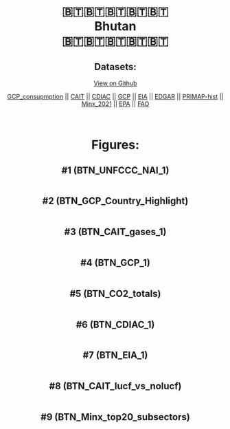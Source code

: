 
<center>
<h1 align="center">
🇧🇹🇧🇹🇧🇹🇧🇹🇧🇹
<br>
Bhutan
<br>
🇧🇹🇧🇹🇧🇹🇧🇹🇧🇹
</h1>
<h2>Datasets:</h2>
<p><a href="https://github.com/dquintani/GreenhouseData/tree/master/country_data/BTN_Bhutan/data">View on Github</a>
<br></p><p><a href="data/BTN_GCP_consupmption.csv">GCP_consupmption</a> || <a href="data/BTN_CAIT.csv">CAIT</a> || <a href="data/BTN_CDIAC.csv">CDIAC</a> || <a href="data/BTN_GCP.csv">GCP</a> || <a href="data/BTN_EIA.csv">EIA</a> || <a href="data/BTN_EDGAR.csv">EDGAR</a> || <a href="data/BTN_PRIMAP-hist.csv">PRIMAP-hist</a> || <a href="data/BTN_Minx_2021.csv">Minx_2021</a> || <a href="data/BTN_EPA.csv">EPA</a> || <a href="data/BTN_FAO.csv">FAO</a></p><p><br></p>
<h1>Figures:</h1><h2>#1 (BTN_UNFCCC_NAI_1)</h2>
<p><img alt="" src="figures/BTN_UNFCCC_NAI_1.png" /></p><h2>#2 (BTN_GCP_Country_Highlight)</h2>
<p><img alt="" src="figures/BTN_GCP_Country_Highlight.png" /></p><h2>#3 (BTN_CAIT_gases_1)</h2>
<p><img alt="" src="figures/BTN_CAIT_gases_1.png" /></p><h2>#4 (BTN_GCP_1)</h2>
<p><img alt="" src="figures/BTN_GCP_1.png" /></p><h2>#5 (BTN_CO2_totals)</h2>
<p><img alt="" src="figures/BTN_CO2_totals.png" /></p><h2>#6 (BTN_CDIAC_1)</h2>
<p><img alt="" src="figures/BTN_CDIAC_1.png" /></p><h2>#7 (BTN_EIA_1)</h2>
<p><img alt="" src="figures/BTN_EIA_1.png" /></p><h2>#8 (BTN_CAIT_lucf_vs_nolucf)</h2>
<p><img alt="" src="figures/BTN_CAIT_lucf_vs_nolucf.png" /></p><h2>#9 (BTN_Minx_top20_subsectors)</h2>
<p><img alt="" src="figures/BTN_Minx_top20_subsectors.png" /></p>